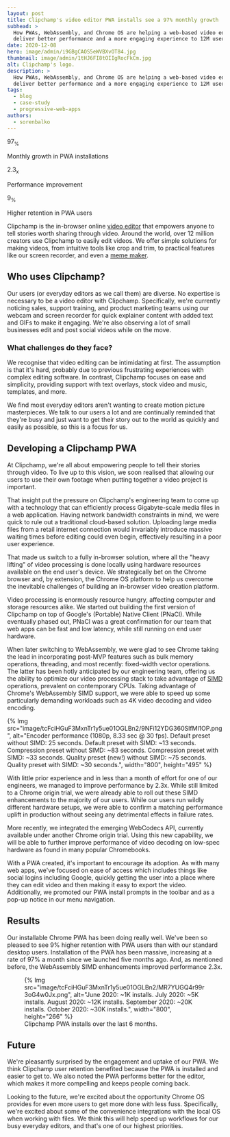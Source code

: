 ```yaml
---
layout: post
title: Clipchamp's video editor PWA installs see a 97% monthly growth
subhead: >
  How PWAs, WebAssembly, and Chrome OS are helping a web-based video editor
  deliver better performance and a more engaging experience to 12M users.
date: 2020-12-08
hero: image/admin/i9GBgCAOS5eWVBXvOT84.jpg
thumbnail: image/admin/1tHJ6FI8tOIIgRocFkCm.jpg
alt: Clipchamp's logo.
description: >
  How PWAs, WebAssembly, and Chrome OS are helping a web-based video editor
  deliver better performance and a more engaging experience to 12M users.
tags:
  - blog
  - case-study
  - progressive-web-apps
authors:
  - sorenbalko
---
```


<div class="stats">
  <div class="stats__item">
    <p class="stats__figure">97<sub>%</sub></p>
    <p>Monthly growth in PWA installations</p>
  </div>
  <div class="stats__item">
    <p class="stats__figure">2.3<sub>x</sub></p>
    <p>Performance improvement</p>
  </div>
  <div class="stats__item">
    <p class="stats__figure">9<sub>%</sub></p>
    <p>Higher retention in PWA users</p>
  </div>
</div>

Clipchamp is the in-browser online [video
editor](https://clipchamp.com/en/video-editor/) that empowers anyone to tell
stories worth sharing through video. Around the world, over 12 million creators
use Clipchamp to easily edit videos. We offer simple solutions for making videos,
from intuitive tools like crop and trim, to practical features like our screen
recorder, and even a [meme maker](https://clipchamp.com/en/video-meme-generator/).

## Who uses Clipchamp?

Our users (or everyday editors as we call them) are diverse. No expertise is
necessary to be a video editor with Clipchamp. Specifically, we're currently
noticing sales, support training, and product marketing teams using our webcam
and screen recorder for quick explainer content with added text and GIFs to make
it engaging. We're also observing a lot of small businesses edit and post social
videos while on the move.

### What challenges do they face?

We recognise that video editing can be intimidating at first. The assumption is
that it's hard, probably due to previous frustrating experiences with complex
editing software. In contrast, Clipchamp focuses on ease and simplicity,
providing support with text overlays, stock video and music, templates, and
more.

We find most everyday editors aren't wanting to create motion picture
masterpieces. We talk to our users a lot and are continually reminded that
they're busy and just want to get their story out to the world as quickly and
easily as possible, so this is a focus for us.

## Developing a Clipchamp PWA

At Clipchamp, we're all about empowering people to tell their stories through
video. To live up to this vision, we soon realised that allowing our users to
use their own footage when putting together a video project is important.

That insight put the pressure on Clipchamp's engineering team to come up with a
technology that can efficiently process Gigabyte-scale media files in a web
application. Having network bandwidth constraints in mind, we were quick to rule
out a traditional cloud-based solution. Uploading large media files from a
retail internet connection would invariably introduce massive waiting times
before editing could even begin, effectively resulting in a poor user
experience.

That made us switch to a fully in-browser solution, where all the "heavy
lifting" of video processing is done locally using hardware resources available
on the end user's device. We strategically bet on the Chrome browser and, by
extension, the Chrome OS platform to help us overcome the inevitable challenges
of building an in-browser video creation platform.

Video processing is enormously resource hungry, affecting computer and storage
resources alike. We started out building the first version of Clipchamp on top
of Google's (Portable) Native Client (PNaCl). While eventually phased out, PNaCl
was a great confirmation for our team that web apps can be fast and low latency,
while still running on end user hardware.

When later switching to WebAssembly, we were glad to see Chrome taking the lead
in incorporating post-MVP features such as bulk memory operations, threading,
and most recently: fixed-width vector operations. The latter has been hotly
anticipated by our engineering team, offering us the ability to optimize our
video processing stack to take advantage of [SIMD](https://v8.dev/features/simd)
operations, prevalent on contemporary CPUs. Taking advantage of Chrome's
WebAssembly SIMD support, we were able to speed up some particularly demanding
workloads such as 4K video decoding and video encoding.

{% Img src="image/tcFciHGuF3MxnTr1y5ue01OGLBn2/9NFi12YDG360SlfMl1OP.png", alt="Encoder performance (1080p, 8.33 sec @ 30 fps). Default preset without SIMD: 25 seconds. Default preset with SIMD: ~13 seconds. Compression preset without SIMD: ~83 seconds. Compression preset with SIMD: ~33 seconds. Quality preset (new!) without SIMD: ~75 seconds. Quality preset with SIMD: ~30 seconds.", width="800", height="495" %}

With little prior experience and in less than a month of effort for one of our
engineers, we managed to improve performance by 2.3x. While still limited to a
Chrome origin trial, we were already able to roll out these SIMD enhancements to
the majority of our users. While our users run wildly different hardware setups,
we were able to confirm a matching performance uplift in production without
seeing any detrimental effects in failure rates.

More recently, we integrated the emerging WebCodecs API, currently available
under another Chrome origin trial. Using this new capability, we will be able to
further improve performance of video decoding on low-spec hardware as found
in many popular Chromebooks.

With a PWA created, it's important to encourage its adoption. As with many web
apps, we've focused on ease of access which includes things like social logins
including Google, quickly getting the user into a place where they can edit
video and then making it easy to export the video. Additionally, we promoted
our PWA install prompts in the toolbar and as a pop-up notice in our menu
navigation.

## Results

Our installable Chrome PWA has been doing really well. We've been so pleased to
see 9% higher retention with PWA users than with our standard desktop users.
Installation of the PWA has been massive, increasing at a rate of 97% a month
since we launched five months ago. And, as mentioned before, the WebAssembly
SIMD enhancements improved performance 2.3x.

<figure>
  {% Img src="image/tcFciHGuF3MxnTr1y5ue01OGLBn2/MR7YUGQ4r99r3oG4w0Jx.png", alt="June 2020: ~1K installs. July 2020: ~5K installs. August 2020: ~12K installs. September 2020: ~20K installs. October 2020: ~30K installs.", width="800", height="266" %}
  <figcaption>
    Clipchamp PWA installs over the last 6 months.
  </figcaption>
</figure>

## Future

We're pleasantly surprised by the engagement and uptake of our PWA. We think
Clipchamp user retention benefited because the PWA is installed and easier to
get to. We also noted the PWA performs better for the editor, which makes it
more compelling and keeps people coming back.

Looking to the future, we're excited about the opportunity Chrome OS provides
for even more users to get more done with less fuss. Specifically, we're excited
about some of the convenience integrations with the local OS when working with
files. We think this will help speed up workflows for our busy everyday editors,
and that's one of our highest priorities.
